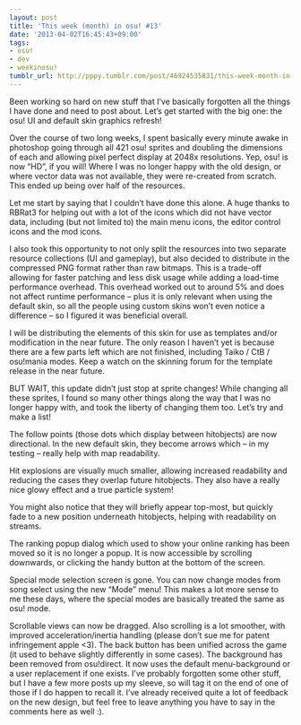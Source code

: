 ```yaml
---
layout: post
title: 'This week (month) in osu! #13'
date: '2013-04-02T16:45:43+09:00'
tags:
- osu!
- dev
- weekinosu!
tumblr_url: http://pppy.tumblr.com/post/46924535831/this-week-month-in-osu-13
---
```

Been working so hard on new stuff that I’ve basically forgotten all the things I have done and need to post about. Let’s get started with the big one: the osu! UI and default skin graphics refresh!

Over the course of two long weeks, I spent basically every minute awake in photoshop going through all 421 osu! sprites and doubling the dimensions of each and allowing pixel perfect display at 2048x resolutions. Yep, osu! is now “HD”, if you will! Where I was no longer happy with the old design, or where vector data was not available, they were re-created from scratch. This ended up being over half of the resources.



Let me start by saying that I couldn’t have done this alone. A huge thanks to RBRat3 for helping out with a lot of the icons which did not have vector data, including (but not limited to) the main menu icons, the editor control icons and the mod icons.

I also took this opportunity to not only split the resources into two separate resource collections (UI and gameplay), but also decided to distribute in the compressed PNG format rather than raw bitmaps. This is a trade-off allowing for faster patching and less disk usage while adding a load-time performance overhead. This overhead worked out to around 5% and does not affect runtime performance – plus it is only relevant when using the default skin, so all the people using custom skins won’t even notice a difference – so I figured it was beneficial overall.

I will be distributing the elements of this skin for use as templates and/or modification in the near future. The only reason I haven’t yet is because there are a few parts left which are not finished, including Taiko / CtB / osu!mania modes. Keep a watch on the skinning forum for the template release in the near future.

BUT WAIT, this update didn’t just stop at sprite changes! While changing all these sprites, I found so many other things along the way that I was no longer happy with, and took the liberty of changing them too. Let’s try and make a list!

The follow points (those dots which display between hitobjects) are now directional. In the new default skin, they become arrows which – in my testing – really help with map readability.


Hit explosions are visually much smaller, allowing increased readability and reducing the cases they overlap future hitobjects. They also have a really nice glowy effect and a true particle system!



You might also notice that they will briefly appear top-most, but quickly fade to a new position underneath hitobjects, helping with readability on streams.


The ranking popup dialog which used to show your online ranking has been moved so it is no longer a popup. It is now accessible by scrolling downwards, or clicking the handy button at the bottom of the screen.


Special mode selection screen is gone. You can now change modes from song select using the new “Mode” menu! This makes a lot more sense to me these days, where the special modes are basically treated the same as osu! mode.


Scrollable views can now be dragged. Also scrolling is a lot smoother, with improved acceleration/inertia handling (please don’t sue me for patent infringement apple <3).
The back button has been unified across the game (it used to behave slightly differently in some cases).
The background has been removed from osu!direct. It now uses the default menu-background or a user replacement if one exists.
I’ve probably forgotten some other stuff, but I have a few more posts up my sleeve, so will tag it on the end of one of those if I do happen to recall it. I’ve already received quite a lot of feedback on the new design, but feel free to leave anything you have to say in the comments here as well :).
